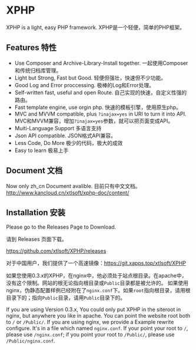 # XPHP
XPHP is a light, easy PHP framework.
XPHP是一个轻便，简单的PHP框架。

## Features 特性
- Use Composer and Archive-Library-Install together. 一起使用Composer和传统归档库管理。
- Light but Strong, Fast but Good. 轻便但强壮，快速但不少功能。
- Good Log and Error proccessing. 极棒的Log和Error处理。
- Self-written fast, useful and open Route. 自己实现的快速，自定义性强的路由。
- Fast template engine, use orgin php. 快速的模板引擎，使用原生php。
- MVC and MVVM compatible, plus `?inajax=yes` in URI to turn it into API. MVC和MVVM兼容，增加`?inajax=yes`参数，就可以把页面变成API。
- Muiti-Language Support 多语言支持
- Json API compatible. JSON格式API兼容。
- Less Code, Do More 极少的代码，极大的成效
- Easy to learn 极易上手

## Document 文档
Now only zh_cn Document avalible.
目前只有中文文档。
http://www.kancloud.cn/xtlsoft/xphp-doc/content/

## Installation 安装
Please go to the Releases Page to Download.

请到 Releases 页面下载。

https://github.com/xtlsoft/XPHP/releases

对于中国用户，我们提供了一个高速镜像：https://git.xapps.top/xtlsoft/XPHP

如果您使用0.3.x的XPHP，在nginx中，他必须处于站点根目录。在apache中，没有这个限制。网站的根无论指向根目录或`Public`目录都是被允许的。
如果使用nginx，伪静态配置样例已经附在了`nginx.conf`下。如果`root`指向根目录，请用根目录下的；指向`Public`目录，请用`Public`目录下的。

If you are using Version 0.3.x, You could only put XPHP in the siteroot in nginx, but anywhere you like in apache. You can point the website root both to `/` or `/Public/`.
If you are using nginx, we provide a Example rewrite configure. It's in a file which named `nginx.conf`. If your point your root to `/`, please use `/nginx.conf`; if you point your root to `/Public/`, please use `/Public/nginx.conf`.
